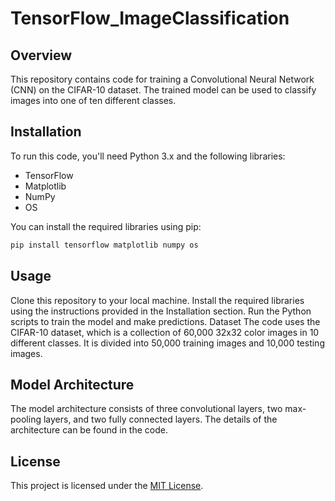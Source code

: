 # TensorFlow_ImageClassification

## Overview

This repository contains code for training a Convolutional Neural Network (CNN) on the CIFAR-10 dataset. The trained model can be used to classify images into one of ten different classes.

## Installation

To run this code, you'll need Python 3.x and the following libraries:

- TensorFlow
- Matplotlib
- NumPy
- OS

You can install the required libraries using pip:

```bash
pip install tensorflow matplotlib numpy os
```
## Usage

Clone this repository to your local machine.
Install the required libraries using the instructions provided in the Installation section.
Run the Python scripts to train the model and make predictions.
Dataset
The code uses the CIFAR-10 dataset, which is a collection of 60,000 32x32 color images in 10 different classes. It is divided into 50,000 training images and 10,000 testing images.

## Model Architecture
The model architecture consists of three convolutional layers, two max-pooling layers, and two fully connected layers. The details of the architecture can be found in the code.

## License
This project is licensed under the  [MIT License](LICENSE).
